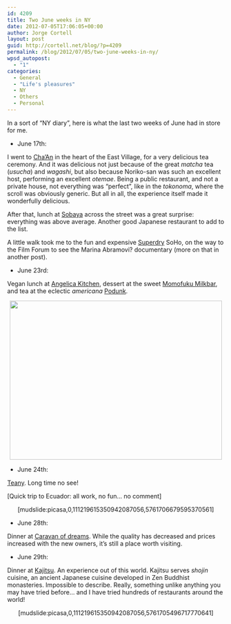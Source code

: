 ```yaml
---
id: 4209
title: Two June weeks in NY
date: 2012-07-05T17:06:05+00:00
author: Jorge Cortell
layout: post
guid: http://cortell.net/blog/?p=4209
permalink: /blog/2012/07/05/two-june-weeks-in-ny/
wpsd_autopost:
  - "1"
categories:
  - General
  - "Life's pleasures"
  - NY
  - Others
  - Personal
---
```

In a sort of &#8220;NY diary&#8221;, here is what the last two weeks of June had in store for me.

  * June 17th:

I went to <a title="http://www.chaanteahouse.com/" href="http://www.chaanteahouse.com/" target="_blank">Cha&#8217;An</a> in the heart of the East Village, for a very delicious tea ceremony. And it was delicious not just because of the great _matcha_ tea (_usucha_) and _wagashi_, but also because Noriko-san was such an excellent host, performing an excellent _otemae_. Being a public restaurant, and not a private house, not everything was &#8220;perfect&#8221;, like in the _tokonoma_, where the scroll was obviously generic. But all in all, the experience itself made it wonderfully delicious.

After that, lunch at <a title="http://www.sobaya-nyc.com/" href="http://www.sobaya-nyc.com/" target="_blank">Sobaya</a> across the street was a great surprise: everything was above average. Another good Japanese restaurant to add to the list.

A little walk took me to the fun and expensive <a title="http://www.superdry.com/" href="http://www.superdry.com/" target="_blank">Superdry</a> SoHo, on the way to the Film Forum to see the Marina Abramovi? documentary (more on that in another post).

  * June 23rd:

Vegan lunch at <a title="http://www.angelicakitchen.com/" href="http://www.angelicakitchen.com/" target="_blank">Angelica Kitchen</a>, dessert at the sweet <a title="http://milkbarstore.com/main/stores/" href="http://milkbarstore.com/main/stores/" target="_blank">Momofuku Milkbar</a>, and tea at the eclectic _americana_ <a title="https://plus.google.com/109771275799021535384/about?gl=us&hl=en" href="https://plus.google.com/109771275799021535384/about?gl=us&hl=en" target="_blank">Podunk</a>.

<p style="text-align: center">
  <img class="aligncenter" title="momofuku cookies" src="https://lh6.googleusercontent.com/-WM5K6fG_Cwg/T-YSK_4EvrI/AAAAAAAACJE/B4iJbCZaH8k/s820/20120623_145929.jpg" alt="" width="492" height="369" />
</p>

  * June 24th:

<p style="text-align: left">
  <a title="http://teany.com/" href="http://teany.com/" target="_blank">Teany</a>. Long time no see!
</p>

<p style="text-align: left">
  [Quick trip to Ecuador: all work, no fun&#8230; no comment]
</p>

<p style="text-align: center">
  [mudslide:picasa,0,111219615350942087056,5761706679595370561]
</p>

  * June 28th:

<p style="text-align: left">
  Dinner at <a title="http://www.caravanofdreams.net/" href="http://www.caravanofdreams.net/" target="_blank">Caravan of dreams</a>. While the quality has decreased and prices increased with the new owners, it&#8217;s still a place worth visiting.
</p>

  * June 29th:

<p style="text-align: left">
  Dinner at <a title="http://kajitsunyc.com/" href="http://kajitsunyc.com/" target="_blank">Kajitsu</a>. An experience out of this world. Kajitsu serves <em>shojin</em> cuisine, an ancient Japanese cuisine developed in Zen Buddhist monasteries. Impossible to describe. Really, something unlike anything you may have tried before&#8230; and I have tried hundreds of restaurants around the world!
</p>

<p style="text-align: center">
  [mudslide:picasa,0,111219615350942087056,5761705496717770641]
</p>